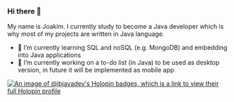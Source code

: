 ### Hi there 👋
My name is Joakim. I currently study to become a Java developer which is why most of my projects are written in Java language.

- 🌱 I’m currently learning SQL and noSQL (e.g. MongoDB) and embedding into Java applications
- 🔭 I’m currently working on a to-do list (in Java) to be used as desktop version, in future it will be implemented as mobile app


[![An image of @jbjavadev's Holopin badges, which is a link to view their full Holopin profile](https://holopin.me/jbjavadev)](https://holopin.io/@jbjavadev)

<!--
**JBJavadev/JBJavadev** is a ✨ _special_ ✨ repository because its `README.md` (this file) appears on your GitHub profile.

Here are some ideas to get you started:

- 🔭 I’m currently working on ...
- 🌱 I’m currently learning ...
- 👯 I’m looking to collaborate on ...
- 🤔 I’m looking for help with ...
- 💬 Ask me about ...
- 📫 How to reach me: ...
- 😄 Pronouns: ...
- ⚡ Fun fact: ...
-->
